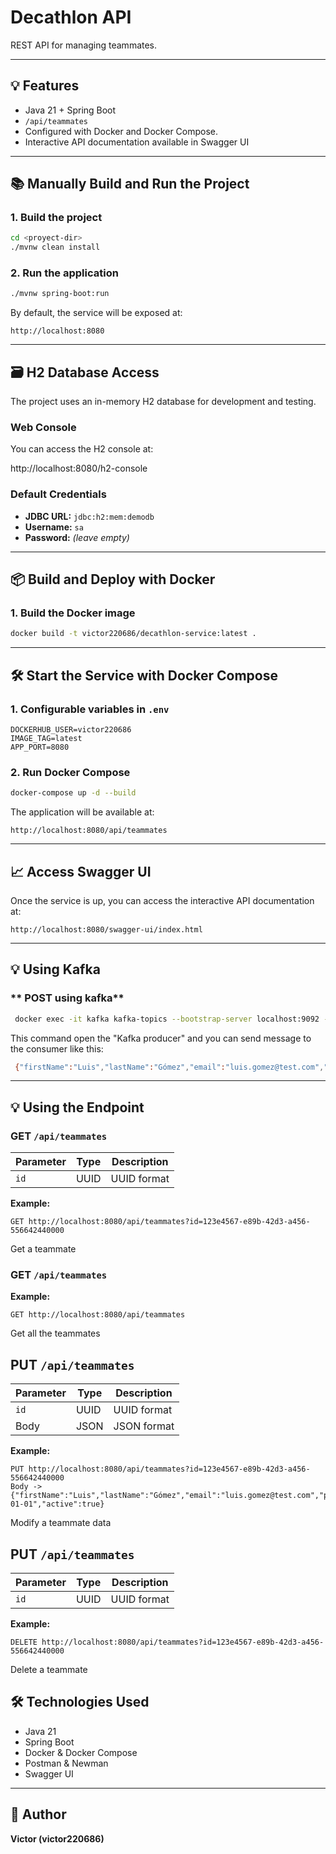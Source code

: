 # Decathlon API

REST API for managing teammates.

---

## 💡 Features

- Java 21 + Spring Boot
- `/api/teammates`
- Configured with Docker and Docker Compose.
- Interactive API documentation available in Swagger UI

---


## 📚 Manually Build and Run the Project


### 1. **Build the project**

```bash
cd <proyect-dir>
./mvnw clean install
```

### 2. **Run the application**

```bash
./mvnw spring-boot:run
```

By default, the service will be exposed at:
```
http://localhost:8080
```

---


## 🗃️ H2 Database Access

The project uses an in-memory H2 database for development and testing.

### Web Console

You can access the H2 console at:

http://localhost:8080/h2-console

### Default Credentials

- **JDBC URL:** `jdbc:h2:mem:demodb`
- **Username:** `sa`
- **Password:** *(leave empty)*

---

## 📦 Build and Deploy with Docker

### 1. **Build the Docker image**

```bash
docker build -t victor220686/decathlon-service:latest .
```

---

## 🛠️ Start the Service with Docker Compose

### 1. **Configurable variables in `.env`**

```env
DOCKERHUB_USER=victor220686
IMAGE_TAG=latest
APP_PORT=8080
```

### 2. **Run Docker Compose**

```bash
docker-compose up -d --build 
```

The application will be available at:
```
http://localhost:8080/api/teammates
```

---

## 📈 Access Swagger UI

Once the service is up, you can access the interactive API documentation at:

```
http://localhost:8080/swagger-ui/index.html
```

---

## 💡 Using Kafka

### ** POST using kafka**

```bash
 docker exec -it kafka kafka-topics --bootstrap-server localhost:9092 --list 
```
This command open the "Kafka producer" and you can send message to the consumer like this:
```bash
 {"firstName":"Luis","lastName":"Gómez","email":"luis.gomez@test.com","position":"Backend","startDate":"2023-01-01","active":true} 
```
---


## 💡 Using the Endpoint

### **GET `/api/teammates`**

| Parameter | Type | Description  |
|-----------|------|--------------|
| `id`      | UUID | UUID format  |


**Example:**

```
GET http://localhost:8080/api/teammates?id=123e4567-e89b-42d3-a456-556642440000
```

Get a teammate

### **GET `/api/teammates`**



**Example:**

```
GET http://localhost:8080/api/teammates
```

Get all the teammates

## **PUT `/api/teammates`**

| Parameter | Type | Description |
|-----------|------|-------------|
| `id`      | UUID | UUID format |
| Body      | JSON | JSON format |


**Example:**

```
PUT http://localhost:8080/api/teammates?id=123e4567-e89b-42d3-a456-556642440000
Body -> {"firstName":"Luis","lastName":"Gómez","email":"luis.gomez@test.com","position":"Backend","startDate":"2023-01-01","active":true}
```

Modify a teammate data

## **PUT `/api/teammates`**

| Parameter | Type | Description |
|-----------|------|-------------|
| `id`      | UUID | UUID format |

**Example:**

```
DELETE http://localhost:8080/api/teammates?id=123e4567-e89b-42d3-a456-556642440000

```

Delete a teammate 


## 🛠️ Technologies Used

- Java 21
- Spring Boot
- Docker & Docker Compose
- Postman & Newman
- Swagger UI
---

## 🌟 Author

**Victor (victor220686)**


